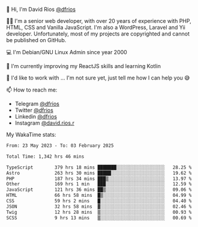 👋 Hi, I'm David Rios [@dfrios](https://github.com/dfrios)

👨‍💻 I'm a senior web developer, with over 20 years of experience with PHP, HTML, CSS and Vanilla JavaScript. I'm also a WordPress, Laravel and Yii developer. Unfortunately, most of my projects are copyrighted and cannot be published on GitHub.

💻 I'm Debian/GNU Linux Admin since year 2000

🌱 I'm currently improving my ReactJS skills and learning Kotlin

💞️ I'd like to work with ... I'm not sure yet, just tell me how I can help you 😅


📫 How to reach me:
* Telegram [@dfrios](https://t.me/dfrios)
* Twitter [@dfrios](https://twitter.com/dfrios)
* Linkedin [@dfrios](https://linkedin.com/in/dfrios)
* Instagram [@david.rios.r](https://instagram.com/david.rios.r)



My WakaTime stats:
<!--START_SECTION:waka-->

```txt
From: 23 May 2023 - To: 03 February 2025

Total Time: 1,342 hrs 46 mins

TypeScript        379 hrs 18 mins ███████░░░░░░░░░░░░░░░░░░   28.25 %
Astro             263 hrs 30 mins █████░░░░░░░░░░░░░░░░░░░░   19.62 %
PHP               187 hrs 34 mins ███▒░░░░░░░░░░░░░░░░░░░░░   13.97 %
Other             169 hrs 1 min   ███░░░░░░░░░░░░░░░░░░░░░░   12.59 %
JavaScript        121 hrs 36 mins ██▒░░░░░░░░░░░░░░░░░░░░░░   09.06 %
HTML              66 hrs 58 mins  █▒░░░░░░░░░░░░░░░░░░░░░░░   04.99 %
CSS               59 hrs 2 mins   █░░░░░░░░░░░░░░░░░░░░░░░░   04.40 %
JSON              32 hrs 58 mins  ▓░░░░░░░░░░░░░░░░░░░░░░░░   02.46 %
Twig              12 hrs 28 mins  ▒░░░░░░░░░░░░░░░░░░░░░░░░   00.93 %
SCSS              9 hrs 13 mins   ▒░░░░░░░░░░░░░░░░░░░░░░░░   00.69 %
```

<!--END_SECTION:waka-->
